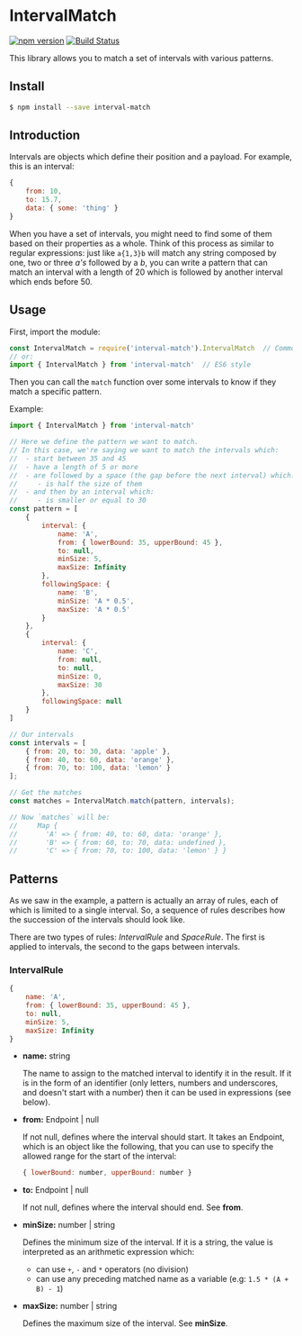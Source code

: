 # IntervalMatch

[![npm version](https://badge.fury.io/js/interval-match.svg)](https://badge.fury.io/js/interval-match)
[![Build Status](https://travis-ci.org/danieleds/interval-match.svg?branch=master)](https://travis-ci.org/danieleds/interval-match)
<!-- [![npm version](https://img.shields.io/npm/v/interval-match.svg?maxAge=2592000)](https://www.npmjs.com/package/interval-match)
[![npm](https://img.shields.io/npm/dm/interval-match.svg?maxAge=2592000)]()-->

This library allows you to match a set of intervals with various patterns.

## Install

```sh
$ npm install --save interval-match
```

## Introduction

Intervals are objects which define their position and a payload. For example, this is an interval:

```js
{
    from: 10,
    to: 15.7,
    data: { some: 'thing' }
}
```

When you have a set of intervals, you might need to find some of them based on their properties as a whole.
Think of this process as similar to regular expressions: just like `a{1,3}b` will match any string composed by one, two or three *a's* followed by a *b*, you can write a pattern that can match an interval with a length of 20 which is followed by another interval which ends before 50.

## Usage

First, import the module:

```js
const IntervalMatch = require('interval-match').IntervalMatch  // CommonJS / Node style
// or:
import { IntervalMatch } from 'interval-match'  // ES6 style
```
Then you can call the `match` function over some intervals to know if they match a specific pattern.

Example:

```js
import { IntervalMatch } from 'interval-match'

// Here we define the pattern we want to match.
// In this case, we're saying we want to match the intervals which:
//  - start between 35 and 45
//  - have a length of 5 or more
//  - are followed by a space (the gap before the next interval) which:
//     - is half the size of them
//  - and then by an interval which:
//     - is smaller or equal to 30
const pattern = [
    {
        interval: {
            name: 'A',
            from: { lowerBound: 35, upperBound: 45 },
            to: null,
            minSize: 5,
            maxSize: Infinity
        },
        followingSpace: {
            name: 'B',
            minSize: 'A * 0.5',
            maxSize: 'A * 0.5'
        }
    },
    {
        interval: {
            name: 'C',
            from: null,
            to: null,
            minSize: 0,
            maxSize: 30
        },
        followingSpace: null
    }
]

// Our intervals
const intervals = [
    { from: 20, to: 30, data: 'apple' },
    { from: 40, to: 60, data: 'orange' },
    { from: 70, to: 100, data: 'lemon' }
];

// Get the matches
const matches = IntervalMatch.match(pattern, intervals);

// Now `matches` will be:
//     Map {
//       'A' => { from: 40, to: 60, data: 'orange' },
//       'B' => { from: 60, to: 70, data: undefined },
//       'C' => { from: 70, to: 100, data: 'lemon' } }
```

## Patterns

As we saw in the example, a pattern is actually an array of rules, each of which is limited to a single interval. So, a sequence of rules describes how the succession of the intervals should look like.

There are two types of rules: *IntervalRule* and *SpaceRule*. The first is applied to intervals, the second to the gaps between intervals.

### IntervalRule

```js
{
    name: 'A',
    from: { lowerBound: 35, upperBound: 45 },
    to: null,
    minSize: 5,
    maxSize: Infinity
}
```

* **name:** string

   The name to assign to the matched interval to identify it in the result. If it is in the form of an identifier (only letters, numbers and underscores, and doesn't start with a number) then it can be used in expressions (see below).
   
* **from:** Endpoint | null

   If not null, defines where the interval should start. It takes an Endpoint, which is an object like the following, that you can use to specify the allowed range for the start of the interval:
   
   ```js
   { lowerBound: number, upperBound: number }
   ```

* **to:** Endpoint | null

   If not null, defines where the interval should end. See **from**.

* **minSize:** number | string

   Defines the minimum size of the interval. If it is a string, the value is interpreted as an arithmetic expression which:
     * can use `+`, `-` and `*` operators (no division)
     * can use any preceding matched name as a variable (e.g: `1.5 * (A + B) - 1`)

* **maxSize:** number | string

   Defines the maximum size of the interval. See **minSize**.
<!--
## Current Limitations
no overlapping intervals
precedingSpace-->
